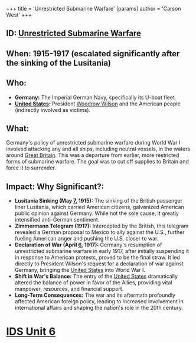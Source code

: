 +++
 title = 'Unrestricted Submarine Warfare'
[params]
	author = 'Carson West'
+++
## ID: [Unrestricted Submarine Warfare](./../unrestricted-submarine-warfare/)

## When: 1915-1917 (escalated significantly after the sinking of the Lusitania)

## Who: 
* **Germany:**  The Imperial German Navy, specifically its U-boat fleet.
* **[United States](./../united-states/):**  President [Woodrow Wilson](./../woodrow-wilson/) and the American people (indirectly involved as victims).

## What: 
Germany's policy of unrestricted submarine warfare during World War I involved attacking any and all ships, including neutral vessels, in the waters around [Great Britain](./../great-britain/).  This was a departure from earlier, more restricted forms of submarine warfare.  The goal was to cut off supplies to Britain and force it to surrender.

## Impact: Why Significant?:
* **Lusitania Sinking (May [7](./../7/), 1915):** The sinking of the British passenger liner Lusitania, which carried American citizens, galvanized American public opinion against Germany. While not the sole cause, it greatly intensified anti-German sentiment.
* **Zimmermann Telegram (1917):** Intercepted by the British, this telegram revealed a German proposal to Mexico to ally against the U.S., further fueling American anger and pushing the U.S. closer to war.
* **Declaration of War (April [6](./../6/), 1917):**  Germany's resumption of unrestricted submarine warfare in early 1917, after initially suspending it in response to American protests, proved to be the final straw.  It led directly to President Wilson's request for a declaration of war against Germany, bringing the [United States](./../united-states/) into World War I.
* **Shift in War's Balance:**  The entry of the [United States](./../united-states/) dramatically altered the balance of power in favor of the Allies, providing vital manpower, resources, and financial support.
* **Long-Term Consequences:**  The war and its aftermath profoundly affected American foreign policy, leading to increased involvement in international affairs and shaping the nation's role in the 20th century.

# [IDS Unit 6](./../ids-unit-6/)